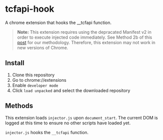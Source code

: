 # tcfapi-hook

A chrome extension that hooks the __tcfapi function.

> **Note:** This extension requires using the depracated Manifest v2 in order to execute injected code immediately. See Method 2b of this [post](https://stackoverflow.com/a/9517879/) for our methodology. Therefore, this extension may not work in new versions of Chrome.

## Install

1. Clone this repository
2. Go to chrome://extensions
3. Enable `developer mode`
4. Click `load unpacked` and select the downloaded repository

## Methods

This extension loads `injector.js` upon `document_start`. The current DOM is logged at this time to ensure no other scripts have loaded yet.

`injector.js` hooks the `__tcfapi` function.
